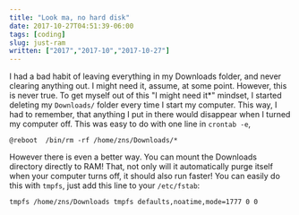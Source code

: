 ```yaml
---
title: "Look ma, no hard disk"
date: 2017-10-27T04:51:39-06:00
tags: [coding]
slug: just-ram
written: ["2017","2017-10","2017-10-27"]
---
```



I had a bad habit of leaving everything in my Downloads folder, and never clearing anything out. I might need it, assume, at some point. However, this is never true. To get myself out of this "I might need it*" mindset, I started deleting my `Downloads/` folder every time I start my computer. This way, I had to remember, that anything I put in there would disappear when I turned my computer off. This was easy to do with one line in `crontab -e`, 

```
@reboot  /bin/rm -rf /home/zns/Downloads/*
```

However there is even a better way. You can mount the Downloads directory directly to RAM! That, not only will it automatically purge itself when your computer turns off, it should also run faster! You can easily do this with `tmpfs`, just add this line to your `/etc/fstab`:

```
tmpfs /home/zns/Downloads tmpfs defaults,noatime,mode=1777 0 0
```